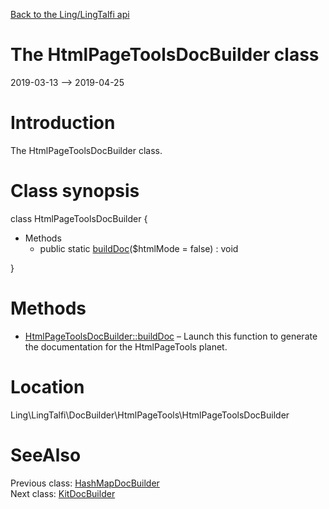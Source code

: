 [Back to the Ling/LingTalfi api](https://github.com/lingtalfi/LingTalfi/blob/master/doc/api/Ling/LingTalfi.md)



The HtmlPageToolsDocBuilder class
================
2019-03-13 --> 2019-04-25






Introduction
============

The HtmlPageToolsDocBuilder class.



Class synopsis
==============


class <span class="pl-k">HtmlPageToolsDocBuilder</span>  {

- Methods
    - public static [buildDoc](https://github.com/lingtalfi/LingTalfi/blob/master/doc/api/Ling/LingTalfi/DocBuilder/HtmlPageTools/HtmlPageToolsDocBuilder/buildDoc.md)($htmlMode = false) : void

}






Methods
==============

- [HtmlPageToolsDocBuilder::buildDoc](https://github.com/lingtalfi/LingTalfi/blob/master/doc/api/Ling/LingTalfi/DocBuilder/HtmlPageTools/HtmlPageToolsDocBuilder/buildDoc.md) &ndash; Launch this function to generate the documentation for the HtmlPageTools planet.





Location
=============
Ling\LingTalfi\DocBuilder\HtmlPageTools\HtmlPageToolsDocBuilder


SeeAlso
==============
Previous class: [HashMapDocBuilder](https://github.com/lingtalfi/LingTalfi/blob/master/doc/api/Ling/LingTalfi/DocBuilder/HashMap/HashMapDocBuilder.md)<br>Next class: [KitDocBuilder](https://github.com/lingtalfi/LingTalfi/blob/master/doc/api/Ling/LingTalfi/DocBuilder/Kit/KitDocBuilder.md)<br>
